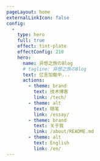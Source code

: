 ```yaml
---
pageLayout: home
externalLinkIcon: false
config:
  -
    type: hero
    full: true
    effect: tint-plate
    effectConfig: 210
    hero:
      name: 异想之旅のBlog
      # tagline: 异想之旅のBlog
      text: 亿言加载中...
      actions:
        - theme: brand
          text: 技术博客
          link: /tech/
        - theme: alt
          text: 随笔
          link: /essay/
        - theme: brand
          text: 关于我
          link: /about/README.md
        - theme: alt
          text: English
          link: /en/
---
```

